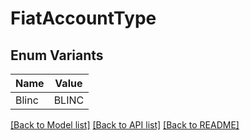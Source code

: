 # FiatAccountType

## Enum Variants

| Name | Value |
|---- | -----|
| Blinc | BLINC |


[[Back to Model list]](../README.md#documentation-for-models) [[Back to API list]](../README.md#documentation-for-api-endpoints) [[Back to README]](../README.md)


